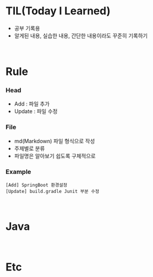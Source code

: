 # TIL(Today I Learned)
- 공부 기록용
- 알게된 내용, 실습한 내용, 간단한 내용이라도 꾸준히 기록하기

<br>

# Rule

### Head

- Add : 파일 추가
- Update : 파일 수정


### File

- md(Markdown) 파일 형식으로 작성
- 주제별로 분류
- 파일명은 알아보기 쉽도록 구체적으로


### Example

    [Add] SpringBoot 환경설정
    [Update] build.gradle Junit 부분 수정

<br>



# Java

<br>

# Etc

<br>

